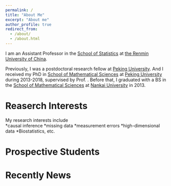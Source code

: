 ```yaml
---
permalink: /
title: "About Me"
excerpt: "About me"
author_profile: true
redirect_from: 
  - /about/
  - /about.html
---
```


I am an Assistant Professor in the [School of Statistics](http://stat.ruc.edu.cn/index.html) at [the Renmin University of China](https://www.ruc.edu.cn). 

Previously, I was a postdoctoral research fellow at [Peking University](https://www.pku.edu.cn//). And I received my PhD in [School of Mathematical Sciences](https://www.math.pku.edu.cn) at [Peking University](https://www.pku.edu.cn//) during 2013-2018, supervised by Prof. . Before that, I graduated with a BS in the [School of Mathematical Sciences](https://math.nankai.edu.cn)  at [Nankai University](https://www.nankai.edu.cn) in 2013.

Reaserch Interests
======
My research interests include <br>
*causal inference 
*missing data
*measurement errors
*high-dimensional data
*Biostatistics, etc.

Prospective Students
=====

Recently News
=====



